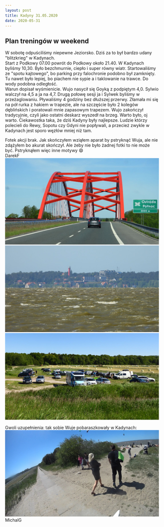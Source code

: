 ```yaml
---
layout: post
title: Kadyny 31.05.2020
date: 2020-05-31
---
```


## Plan treningów w weekend  

W sobotę odpuściliśmy niepewne Jeziorsko. Dziś za to był bardzo udany "blitzkrieg" w Kadynach.  
Start z Podkowy 07.00 powrót do Podkowy około 21.40. W Kadynach byliśmy 10,30. Było bezchmurnie,
ciepło i super równy wiatr. Startowaliśmy ze "spotu kajtowego", bo parking przy falochronie podobno był
zamknięty. Tu nawet było lepiej, bo piachem nie sypie a i taklowanie na trawce. Do wody podobna odległość.  
Warun dopisał wyśmienicie. Wujo nasycił się Goyką z podpiętym 4,0. Sylwio walczył na 4,5 a ja na 4,7.
Drugą połowę sesji ja i Sylwek byliśmy w przeżaglowaniu. Pływaliśmy 4 godziny bez dłuższej przerwy.
Złamała mi się na pół rurka z hakiem w trapezie, ale na szczęście było 2 kolegów dęblińskich i poratowali
mnie zapasowym trapezem. Wujo zakończył tradycyjnie, czyli jako ostatni deskarz wyszedł na brzeg.
Warto było, oj warto. Ciekawostka taka, że dziś Kadyny były najlepsze. Ludzie którzy polecieli do Rewy, Sopotu
czy Gdyni nie popływali, a przecież zwykle w Kadynach jest sporo węzłów mniej niż tam.  

Fotek akcji brak. Jak skończyłem wziąłem aparat by pstryknąć Wuja, ale nie zdążyłem bo akurat skończył.
Ale żeby nie było żadnej fotki to nie może być. Pstryknąłem więc inne motywy :smile:  
DarekF  
![inne motywy](https://raw.githubusercontent.com/naspocie/blog/master/images/2020-05-31-Kadyny/DSCN0194.jpg "inne motywy")  
![inne motywy](https://raw.githubusercontent.com/naspocie/blog/master/images/2020-05-31-Kadyny/DSCN0198.jpg "inne motywy")  
![inne motywy](https://raw.githubusercontent.com/naspocie/blog/master/images/2020-05-31-Kadyny/DSCN0202.jpg "inne motywy")  

Gwoli uzupełnienia: tak sobie Wuje pobaraszkowały w Kadynach:
[![Wuje pobaraszkowały](https://raw.githubusercontent.com/naspocie/blog/master/images/2020-05-31-Kadyny/blondyna.jpg)](https://mega.nz/file/VY0nwS6T#_Lf6R_815fJz1MIbWlR81NHlbLDFhczyJZdZP-sBnRs)  
MichalG